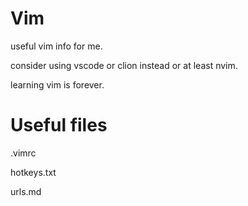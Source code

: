 
Vim 
===

useful vim info for me.

consider using vscode or clion instead or at least nvim.

learning vim is forever.

Useful files
===

.vimrc

hotkeys.txt

urls.md

